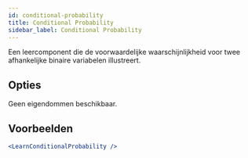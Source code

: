 ```yaml
---
id: conditional-probability
title: Conditional Probability
sidebar_label: Conditional Probability
---
```


Een leercomponent die de voorwaardelijke waarschijnlijkheid voor twee afhankelijke binaire variabelen illustreert.

## Opties

Geen eigendommen beschikbaar.

## Voorbeelden

```jsx live
<LearnConditionalProbability />
```

